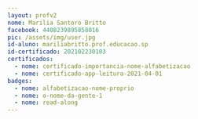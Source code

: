 ```yaml
---
layout: profv2
nome: Marilia Santoro Britto
facebook: 4408239895858016 
pic: /assets/img/user.jpg
id-aluno: mariliabritto.prof.educacao.sp
id-certificado: 202102230103
certificados:
  - nome: certificado-importancia-nome-alfabetizacao
  - nome: certificado-app-leitura-2021-04-01
badges:
  - nome: alfabetizacao-nome-proprio
  - nome: o-nome-da-gente-1
  - nome: read-along
---
```

